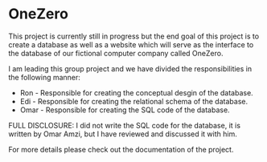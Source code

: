 # OneZero

This project is currently still in progress but the end goal of this project is to create a database as well as a website which will serve as the interface to the database of our fictional computer company called OneZero.

I am leading this group project and we have divided the responsibilities in the following manner:
- Ron - Responsible for creating the conceptual desgin of the database.
- Edi - Responsible for creating the relational schema of the database.
- Omar - Responsible for creating the SQL code of the database.

FULL DISCLOSURE: I did not write the SQL code for the database, it is written by Omar Amzi, but I have reviewed and discussed it with him.

For more details please check out the documentation of the project.
